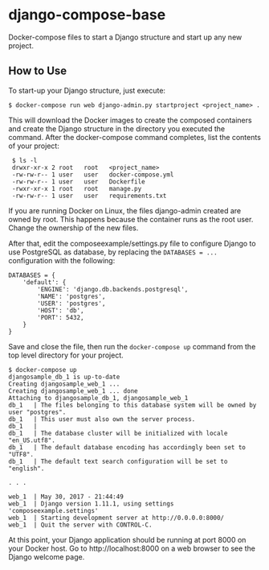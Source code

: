 # django-compose-base

Docker-compose files to start a Django structure and start up any new project.

## How to Use

To start-up your Django structure, just execute:

```
$ docker-compose run web django-admin.py startproject <project_name> .
```

This will download the Docker images to create the composed containers and create the Django structure in the directory you executed the command.  After the docker-compose command completes, list the contents of your project:

```
 $ ls -l
 drwxr-xr-x 2 root   root   <project_name>
 -rw-rw-r-- 1 user   user   docker-compose.yml
 -rw-rw-r-- 1 user   user   Dockerfile
 -rwxr-xr-x 1 root   root   manage.py
 -rw-rw-r-- 1 user   user   requirements.txt
 ```
 
If you are running Docker on Linux, the files django-admin created are owned by root. This happens because the container runs as the root user. Change the ownership of the new files.

After that, edit the composeexample/settings.py file to configure Django to use PostgreSQL as database, by replacing the ```DATABASES = ...``` configuration with the following:

```
DATABASES = {
    'default': {
        'ENGINE': 'django.db.backends.postgresql',
        'NAME': 'postgres',
        'USER': 'postgres',
        'HOST': 'db',
        'PORT': 5432,
    }
}
```

Save and close the file, then run the ```docker-compose up``` command from the top level directory for your project.

```
$ docker-compose up
djangosample_db_1 is up-to-date
Creating djangosample_web_1 ...
Creating djangosample_web_1 ... done
Attaching to djangosample_db_1, djangosample_web_1
db_1   | The files belonging to this database system will be owned by user "postgres".
db_1   | This user must also own the server process.
db_1   |
db_1   | The database cluster will be initialized with locale "en_US.utf8".
db_1   | The default database encoding has accordingly been set to "UTF8".
db_1   | The default text search configuration will be set to "english".

. . .

web_1  | May 30, 2017 - 21:44:49
web_1  | Django version 1.11.1, using settings 'composeexample.settings'
web_1  | Starting development server at http://0.0.0.0:8000/
web_1  | Quit the server with CONTROL-C.
```

At this point, your Django application should be running at port 8000 on your Docker host. Go to http://localhost:8000 on a web browser to see the Django welcome page.
